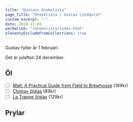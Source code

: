 ```yaml
---
title: "Gustavs önskelista"
page_title: "Önskelista / Gustav Lindqvist"
custom_excerpt: "-"
date: 2018-11-01
permalink: "/onskelista/index.html"
eleventyExcludeFromCollections: true
---
```


<p class="lead">Gustav fyller år <time class="timeago" datetime="2024-02-01T00:00:00.000+01:00" title="2022-02-01">1 februari</time>.</p>
<p class="lead">Det är julafton <time class="timeago" datetime="2023-12-24T00:00:00.000+01:00" title="2022-12-24">24 december</time>.</p>


## Öl

* [ ] [Malt: A Practical Guide from Field to Brewhouse](https://shop.humle.se/litteratur/avancerade-bocker-om-olbryggning/malt-a-practical-guide-from-field-to-brewhouse) (189kr)
* [ ] [Chimay ölglas](https://barshopen.com/olglas/belgien/chimay-olglas-33-cl/) (89kr)
* [ ] [La Trappe ölglas](https://barshopen.com/olglas/holland/la-trappe-olglas-25-cl/) (129kr)

## Prylar
